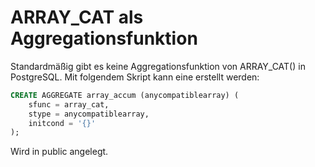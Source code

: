 # ARRAY_CAT als Aggregationsfunktion
Standardmäßig gibt es keine Aggregationsfunktion von ARRAY_CAT() in PostgreSQL. Mit folgendem Skript kann eine erstellt werden:
``` SQL
CREATE AGGREGATE array_accum (anycompatiblearray) (
    sfunc = array_cat,
    stype = anycompatiblearray,
    initcond = '{}'
);
```
Wird in public angelegt.
